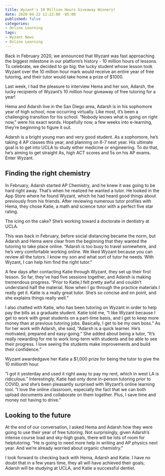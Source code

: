 ```yaml
---
title: Wyzant's 10 Million Hours Giveaway Winners!
date: 2020-04-22 11:22:00 -05:00
published: false
categories:
- Online Learning
tags:
- Wyzant News
- Online Learning
---
```


Back in February 2020, we announced that Wyzant was fast approaching the biggest milestone in our platform’s history - 10 million hours of lessons. To celebrate, we decided to go big: the lucky student whose lesson took Wyzant over the 10 million hour mark would receive an entire year of free tutoring, and their tutor would take home a prize of $1000.

Last week, I had the pleasure to interview Hema and her son, Adarsh, the lucky recipients of Wyzant’s 10 million hour giveaway of free tutoring for a year! 

Hema and Adarsh live in the San Diego area, Adarsh is in his sophomore year of high school, now occurring virtually. Like most, it’s been a challenging transition for his school. “Nobody knows what is going on right now,” were his exact words. Hopefully now, a few weeks into  e-learning, they’re beginning to figure it out. 

Adarsh is a bright young man and very good student. As a sophomore, he’s taking 4 AP classes this year, and planning on 6-7 next year. His ultimate goal is to get into UCLA to study either medicine or engineering. To do that, he’s aiming to get straight As, high ACT scores and 5s on his AP exams. Enter Wyzant. 

## Finding the right chemistry

In February, Adarsh started AP Chemistry, and he knew it was going to be hard right away. That’s when he realized he wanted a tutor. He looked in the App Store where he found Wyzant, which he had heard good things about previously from his friends. After reviewing numerous tutor profiles with Hema, they chose Katie, a math and science tutor with a perfect five star rating.

The icing on the cake? She’s working toward a doctorate in dentistry at UCLA.

This was back in February, before social distancing became the norm, but Adarsh and Hema were clear from the beginning that they wanted the tutoring to take place online. “Adarsh is too busy to travel somewhere, and he’s very comfortable working online. We liked Wyzant because you can review all the tutors. I know my son and what sort of tutor he needs. With Wyzant, I can help him find the right tutor.”

A few days after contacting Katie through Wyzant, they set up their first lesson. So far, they’ve had five sessions together, and Adarsh is making tremendous progress. “Prior to Katie,I felt pretty awful and couldn’t understand half the material. Now when I go through the practice materials I really get it. Katie is a really great tutor. She’s so concise and on point, and she explains things really well.”

I also chatted with Katie, who has been tutoring on Wyzant in order to help pay the bills as a graduate student. Katie told me, “I like Wyzant because I get to work with great students on a part-time basis, and I get to keep more money than at previous tutoring jobs. Basically, I get to be my own boss.” As for her work with Adarsh, she said, “Adarsh is a quick learner. He’s motivated, prepared and easy-going.” She added about being a tutor, “It’s really rewarding for me to work long-term with students and be able to see their progress. I love seeing the students make improvements and build their confidence.”

Wyzant awardedgave her Katie a $1,000 prize for being the tutor to give the 10 millionth hour.

 “I got it yesterday and used it right away to pay my rent, which in west LA is ridiculous.” Interestingly, Katie had only done in-person tutoring prior to COVID, and she’s been pleasantly surprised with Wyzant’s online learning tool. “I love the online classroom, especially the fact that we can both upload documents and collaborate on them together. Plus, I save time and money not having to drive.” 

## Looking to the future

At the end of our conversation, I asked Hema and Adarsh how they were going to use their year of free tutoring. Not surprisingly, given Adarsh’s intense course load and sky-high goals, there will be lots of room for helptutoring. “He is going to need more help in writing and AP physics next year. And we’re already worried about organic chemistry.” 

I look forward to checking back with Hema, Adarsh and Katie. I have no doubt that in a few years time, they all will have achieved their goals; Adarsh will be studying at UCLA, and Katie a successful dentist.
